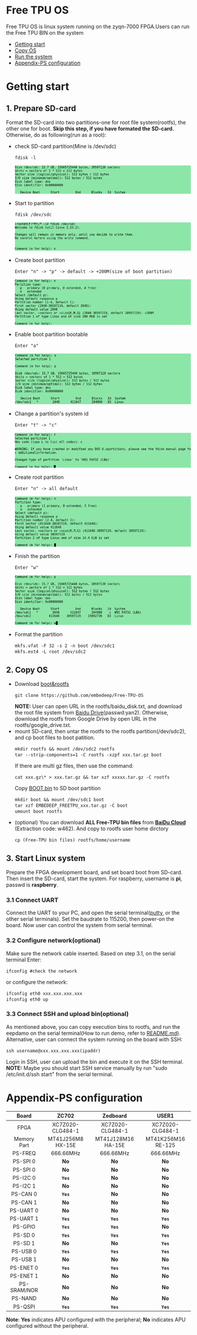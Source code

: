 # Free TPU OS  
Free TPU OS is linux system running on the zyqn-7000 FPGA.Users can run the Free TPU BIN on the system  
* [Getting start](#start)
* [Copy OS](#OS)
* [Run the system](#system)
* [Appendix-PS configuration](#appendix)

<a name="start"></a>

# Getting start

## 1. Prepare SD-card

Format the SD-card into two partitions-one for root file system(rootfs), the other one for boot. **Skip this step, if you have formated the SD-card.** Otherwise, do as following(run as a root):  
* check SD-card partition(Mine is /dev/sdc)  
    ```
    fdisk -l   
    ```  

    ![](https://github.com/embedeep/Free-TPU-OS/blob/master/images/fdisk_l.png)  
* Start to partition  
    ```
    fdisk /dev/sdc    
    ```
    ![](https://github.com/embedeep/Free-TPU-OS/blob/master/images/fdisk_sdc.png)  
* Create boot partition  
    ```
    Enter "n" -> "p" -> default -> +200M(size of boot partition)   
    ```
    ![](https://github.com/embedeep/Free-TPU-OS/blob/master/images/fdisk_bootn.png)
* Enable boot partition bootable  
    ```
    Enter "a"
    ```    
    ![](https://github.com/embedeep/Free-TPU-OS/blob/master/images/fdisk_boota.png)  
* Change a partition's system id   
    ```
    Enter "t" -> "c"
    ``` 
    ![](https://github.com/embedeep/Free-TPU-OS/blob/master/images/fdisk_boott.png) 
* Create root partition  
    ```
    Enter "n" -> all default
    ```  
    ![](https://github.com/embedeep/Free-TPU-OS/blob/master/images/fdisk_rootfsn.png) 
* Finish the partition  
    ```
    Enter "w"
    ```
    ![](https://github.com/embedeep/Free-TPU-OS/blob/master/images/fdisk_f.png)
* Format the partition  
    ```
    mkfs.vfat -F 32 -s 2 -n boot /dev/sdc1
    mkfs.ext4 -L root /dev/sdc2
    ```
<a name="OS"></a>

## 2. Copy OS

* Download [boot&rootfs](https://github.com/embedeep/Free-TPU-OS)  
    ```
    git clone https://github.com/embedeep/Free-TPU-OS
    ``` 
    **NOTE:** User can open URL in the rootfs/baidu_disk.txt, and download the root file system from [Baidu Drive](https://pan.baidu.com/s/1d406FvnoEpAiwspuKBJEhw)(passwd:yan2). Otherwise, download the rootfs from Google Drive by open URL in the rootfs/google_drive.txt.  
* mount SD-card, then untar the rootfs to the rootfs partition(/dev/sdc2), and cp boot files to boot patition.  
  ```
  mkdir rootfs && mount /dev/sdc2 rootfs   
  tar --strip-components=1 -C rootfs -xzpf xxx.tar.gz boot
  ```  
  If there are multi gz files, then use the command:   
  ```
  cat xxx.gz\* > xxx.tar.gz && tar xzf xxxxx.tar.gz -C rootfs 
  ```  
  Copy [BOOT.bin](https://github.com/embedeep/Free-TPU-OS/tree/master/BOOTbin) to SD boot partition  
  ```
  mkdir boot && mount /dev/sdc1 boot  
  tar xzf EMBEDEEP_FREETPU_xxx.tar.gz -C boot  
  umount boot rootfs
  ```
* (optional) You can download **ALL Free-TPU bin files** from **[BaiDu Cloud](https://pan.baidu.com/s/1M3mcz8XVxJHIfwsAPLV0iw)** (Extraction code: w462). And copy to rootfs user home dirctory  
    ```
    cp (Free-TPU bin files) rootfs/home/username
    ```

<a name="system"></a>

## 3. Start Linux system

Prepare the FPGA development board, and set board boot from SD-card. Then insert the SD-card, start the system. For raspberry, username is **pi**, passwd is **raspberry**. 

### 3.1 Connect UART
Connect the UART to your PC, and open the serial terminal([putty](https://www.chiark.greenend.org.uk/~sgtatham/putty/latest.html "Download putty"), or the other serial terminals). Set the baudrate to 115200, then power-on the board. Now user can control the system from serial terminal.
### 3.2 Configure network(optional)
Make sure the network cable inserted. Based on step 3.1, on the serial terminal Enter:  
```
ifconfig #check the network
```
or configure the network:  
```
ifconfig eth0 xxx.xxx.xxx.xxx 
ifconfig eth0 up
```

### 3.3 Connect SSH and upload bin(optional)  
As mentioned above, you can copy execution bins to rootfs, and run the eepdamo on the serial terminal(How to run demo, refer to [README.md](https://github.com/embedeep/Free-TPU/tree/master/Runtime_Software)). Alternative, user can connect the system running on the board with SSH:  
```
ssh username@xxx.xxx.xxx.xxx(ipaddr)
``` 
Login in SSH, user can upload the bin and execute it on the SSH terminal.  
**NOTE:** Maybe you should start SSH service manually by run "sudo /etc/init.d/ssh start" from the serial terminal.  

<a name="appendix"></a>

# Appendix-PS configuration     

Board|ZC702|Zedboard|USER1
:---:|:---:|:---:|:---:
FPGA|XC7Z020-CLG484-1|XC7Z020-CLG484-1|XC7Z020-CLG484-1
Memory Part|MT41J256M8 HX-15E|MT41J128M16 HA-15E|MT41K256M16 RE-125
PS-FREQ|666.66MHz|666.66MHz|666.66MHz
PS-SPI 0|**No**|**No**|**No**
PS-SPI 0|**No**|**No**|**No**
PS-I2C 0|**`Yes`**|**No**|**No**
PS-I2C 1|**No**|**No**|**No**
PS-CAN 0|**`Yes`**|**No**|**No**
PS-CAN 1|**No**|**No**|**No**
PS-UART 0|**No**|**No**|**No**
PS-UART 1|**`Yes`**|**`Yes`**|**`Yes`**
PS-GPIO|**`Yes`**|**`Yes`**|**No**
PS-SD 0|**`Yes`**|**`Yes`**|**`Yes`**
PS-SD 1|**No**|**No**|**`Yes`**
PS-USB 0|**`Yes`**|**`Yes`**|**`Yes`**
PS-USB 1|**No**|**No**|**No**
PS-ENET 0|**`Yes`**|**`Yes`**|**`Yes`**
PS-ENET 1|**No**|**No**|**No**
PS-SRAM/NOR|**No**|**No**|**No**
PS-NAND|**No**|**No**|**No**
PS-QSPI|**`Yes`**|**`Yes`**|**`Yes`**    

**Note**: **Yes** indicates APU configured with the peripheral; **No** indicates APU configured without the peripheral.